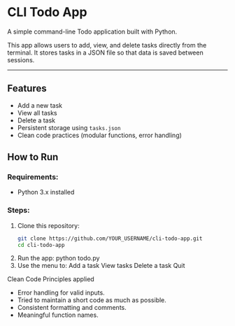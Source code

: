 # CLI Todo App

A simple command-line Todo application built with Python.

This app allows users to add, view, and delete tasks directly from the terminal. It stores tasks in a JSON file so that data is saved between sessions.

---

## Features

-  Add a new task
-  View all tasks
-  Delete a task
-  Persistent storage using `tasks.json`
-  Clean code practices (modular functions, error handling)


## How to Run

### Requirements:
- Python 3.x installed

### Steps:
1. Clone this repository:
   ```bash
   git clone https://github.com/YOUR_USERNAME/cli-todo-app.git
   cd cli-todo-app
2. Run the app:
    python todo.py
3. Use the menu to:
      Add a task
      View tasks
      Delete a task
      Quit

Clean Code Principles applied
- Error handling for valid inputs.
- Tried to maintain a short code as much as possible.
- Consistent formatting and comments.
- Meaningful function names.


